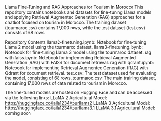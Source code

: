 Llama Fine-Tuning and RAG Approaches for Tourism in Morocco
This repository contains notebooks and datasets for fine-tuning Llama models and applying Retrieval Augmented Generation (RAG) approaches for a chatbot focused on tourism in Morocco. The training dataset (tourmaroc.csv) contains 17,000 rows, while the test dataset (test.csv) consists of 68 rows.

Repository Contents
llama2-finetuning.ipynb: Notebook for fine-tuning Llama 2 model using the tourmaroc dataset.
llama3-finetuning.ipynb: Notebook for fine-tuning Llama 3 model using the tourmaroc dataset.
rag with faiss.ipynb: Notebook for implementing Retrieval Augmented Generation (RAG) with FAISS for document retrieval.
rag with qdrant.ipynb: Notebook for implementing Retrieval Augmented Generation (RAG) with Qdrant for document retrieval.
test.csv: The test dataset used for evaluating the model, consisting of 68 rows.
tourmaroc.csv: The main training dataset, containing 17,000 rows of data related to tourism in Morocco.

The fine-tuned models are hosted on Hugging Face and can be accessed via the following links:
LLaMA 2 Agricultural Model: https://huggingface.co/laila1234/tourllama2
LLaMA 3 Agricultural Model: https://huggingface.co/laila1234/tourllama3.1
LLaMA 3.1 Agricultural Model: coming soon
